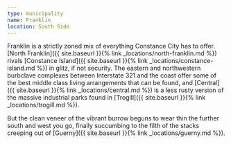 ```yaml
---
type: municipality
name: Franklin
location: South Side
---
```


Franklin is a strictly zoned mix of everything Constance City has to offer. [North Franklin]({{ site.baseurl }}{% link _locations/north-franklin.md %}) rivals [Constance Island]({{ site.baseurl }}{% link _locations/constance-island.md %}) in glitz, if not security. The eastern and northwestern burbclave complexes between Interstate 321 and the coast offer some of the best middle class living arrangements that can be found, and [Central]({{ site.baseurl }}{% link _locations/central.md %}) is a less rusty version of the massive industrial parks found in [Trogill]({{ site.baseurl }}{% link _locations/trogill.md %}). 

But the clean veneer of the vibrant burrow beguns to wear thin the further south and west you go, finally succumbing to the filth of the stacks creeping out of [Guerny]({{ site.baseurl }}{% link _locations/guerny.md %}).